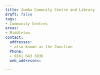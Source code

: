 ```yaml
---
title: Jumbo Comunity Centre and Library
draft: false
tags:
- Community Centres
areas:
- Middleton
contact:
  addresses:
  - also known as the Junction
  Phone:
  - 0161 643 3036
  web_addresses:

---
```



